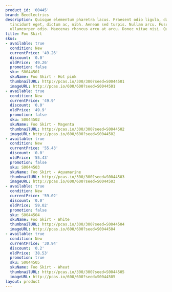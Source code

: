 ```yaml
---
product_id: '00445'
brand: Beedlectrics
description: Quisque elementum pharetra lacus. Praesent odio ligula, dapibus sed,
  tincidunt eget, dictum ac, nibh. Aenean sed turpis. Nullam arcu. Fusce ultrices
  ullamcorper odio. Maecenas rhoncus arcu at arcu. Donec vitae nisi. Quisque elit.
title: Foo Skirt
skus:
- available: true
  condition: New
  currentPrice: '49.26'
  discount: '0.0'
  oldPrice: '49.26'
  promotion: false
  sku: S0044501
  skuName: Foo Skirt - Hot pink
  thumbnailURL: http://pcas.io/300/300?seed=S0044501
  imageURL: http://pcas.io/600/600?seed=S0044501
- available: true
  condition: New
  currentPrice: '49.9'
  discount: '0.0'
  oldPrice: '49.9'
  promotion: false
  sku: S0044502
  skuName: Foo Skirt - Magenta
  thumbnailURL: http://pcas.io/300/300?seed=S0044502
  imageURL: http://pcas.io/600/600?seed=S0044502
- available: true
  condition: New
  currentPrice: '55.43'
  discount: '0.0'
  oldPrice: '55.43'
  promotion: false
  sku: S0044503
  skuName: Foo Skirt - Aquamarine
  thumbnailURL: http://pcas.io/300/300?seed=S0044503
  imageURL: http://pcas.io/600/600?seed=S0044503
- available: true
  condition: New
  currentPrice: '59.02'
  discount: '0.0'
  oldPrice: '59.02'
  promotion: false
  sku: S0044504
  skuName: Foo Skirt - White
  thumbnailURL: http://pcas.io/300/300?seed=S0044504
  imageURL: http://pcas.io/600/600?seed=S0044504
- available: true
  condition: New
  currentPrice: '30.94'
  discount: '0.2'
  oldPrice: '38.53'
  promotion: true
  sku: S0044505
  skuName: Foo Skirt - Wheat
  thumbnailURL: http://pcas.io/300/300?seed=S0044505
  imageURL: http://pcas.io/600/600?seed=S0044505
layout: product
---
```

